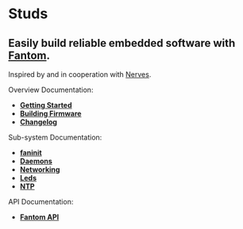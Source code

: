 # **Studs**

## **Easily build reliable embedded software with [Fantom](http://fantom.org).**

Inspired by and in cooperation with [Nerves](http://nerves-project.org).

Overview Documentation:

 - **[Getting Started](https://bitbucket.org/studs/core/src/tip/doc/GettingStarted.md)**
 - **[Building Firmware](https://bitbucket.org/studs/core/src/tip/doc/BuildingFw.md)**
 - **[Changelog](https://bitbucket.org/studs/core/src/tip/changelog.md)**

Sub-system Documentation:

  - **[faninit](https://bitbucket.org/studs/core/src/tip/doc/faninit.md)**
  - **[Daemons](https://bitbucket.org/studs/core/src/tip/doc/Daemons.md)**
  - **[Networking](https://bitbucket.org/studs/core/src/tip/doc/Networking.md)**
  - **[Leds](https://bitbucket.org/studs/core/src/tip/doc/Leds.md)**
  - **[NTP](https://bitbucket.org/studs/core/src/tip/doc/NTP.md)**

API Documentation:

 - **[Fantom API](http://eggbox.fantomfactory.org/pods/studs/api/)**
